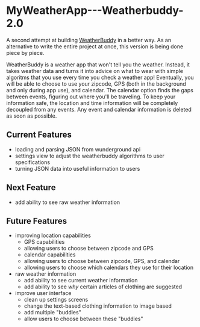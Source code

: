 # MyWeatherApp---Weatherbuddy-2.0
A second attempt at building [WeatherBuddy] in a better way. 
As an alternative to write the entire project at once, this version is being done piece by piece.

WeatherBuddy is a weather app that won't tell you the weather. 
Instead, it takes weather data and turns it into advice on what to wear with simple algoritms that you use every time you check a weather app!
Eventually, you will be able to choose to use your zipcode, GPS (both in the background and only during app use), and calendar.
The calendar option finds the gaps between events, figuring out where you'll be traveling. 
To keep your information safe, the location and time information will be completely decoupled from any events.
Any event and calendar information is deleted as soon as possible.

## Current Features
- loading and parsing JSON from wunderground api
- settings view to adjust the weatherbuddy algorithms to user specifications
- turning JSON data into useful information to users

## Next Feature
- add ability to see raw weather information
## Future Features
- improving location capabilities
  - GPS capabilities
  - allowing users to choose between zipcode and GPS
  - calendar capabilities
  - allowing users to choose between zipcode, GPS, and calendar
  - allowing users to choose which calendars they use for their location
- raw weather information
  - add ability to see current weather information
  - add ability to see *why* certain articles of clothing are suggested
- improve user interface
  - clean up settings screens
  - change the text-based clothing information to image based
  - add multiple "buddies"
  - allow users to choose between these "buddies"

[WeatherBuddy]: https://github.com/J-Eisen/WeatherBuddy-iOS
